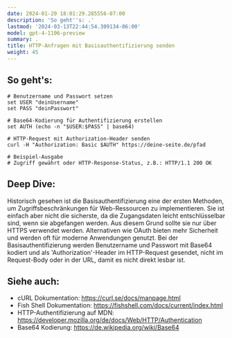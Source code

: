 ```yaml
---
date: 2024-01-20 18:01:29.285556-07:00
description: 'So geht''s: .'
lastmod: '2024-03-13T22:44:54.309134-06:00'
model: gpt-4-1106-preview
summary: .
title: HTTP-Anfragen mit Basisauthentifizierung senden
weight: 45
---
```


## So geht's:
```Fish Shell
# Benutzername und Passwort setzen
set USER "deinUsername"
set PASS "deinPasswort"

# Base64-Kodierung für Authentifizierung erstellen
set AUTH (echo -n "$USER:$PASS" | base64)

# HTTP-Request mit Authorization-Header senden
curl -H "Authorization: Basic $AUTH" https://deine-seite.de/pfad

# Beispiel-Ausgabe
# Zugriff gewährt oder HTTP-Response-Status, z.B.: HTTP/1.1 200 OK
```

## Deep Dive:
Historisch gesehen ist die Basisauthentifizierung eine der ersten Methoden, um Zugriffsbeschränkungen für Web-Ressourcen zu implementieren. Sie ist einfach aber nicht die sicherste, da die Zugangsdaten leicht entschlüsselbar sind, wenn sie abgefangen werden. Aus diesem Grund sollte sie nur über HTTPS verwendet werden. Alternativen wie OAuth bieten mehr Sicherheit und werden oft für moderne Anwendungen genutzt. Bei der Basisauthentifizierung werden Benutzername und Passwort mit Base64 kodiert und als 'Authorization'-Header im HTTP-Request gesendet, nicht im Request-Body oder in der URL, damit es nicht direkt lesbar ist.

## Siehe auch:
- cURL Dokumentation: https://curl.se/docs/manpage.html
- Fish Shell Dokumentation: https://fishshell.com/docs/current/index.html
- HTTP-Authentifizierung auf MDN: https://developer.mozilla.org/de/docs/Web/HTTP/Authentication
- Base64 Kodierung: https://de.wikipedia.org/wiki/Base64
